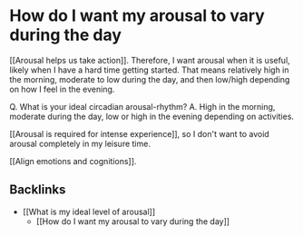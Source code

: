 # How do I want my arousal to vary during the day
[[Arousal helps us take action]]. Therefore, I want arousal when it is useful, likely when I have a hard time getting started. That means relatively high in the morning, moderate to low during the day, and then low/high depending on how I feel in the evening.

Q. What is your ideal circadian arousal-rhythm?
A. High in the morning, moderate during the day, low or high in the evening depending on activities.

[[Arousal is required for intense experience]], so I don't want to avoid arousal completely in my leisure time.

[[Align emotions and cognitions]]. 

## Backlinks
* [[What is my ideal level of arousal]]
	* [[How do I want my arousal to vary during the day]]

<!-- #service #p1 -->

<!-- {BearID:477E009A-FCD5-4296-B3E1-0DE3B74064BE-4260-00000124C422545B} -->
